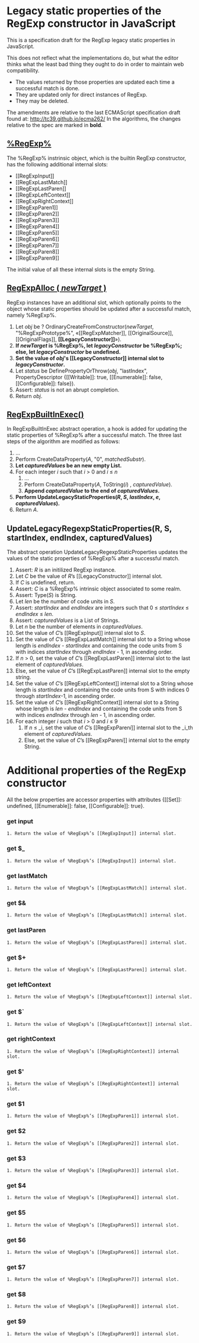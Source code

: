 # Legacy static properties of the RegExp constructor in JavaScript

This is a specification draft for the RegExp legacy static properties in JavaScript.

This does not reflect what the implementations do, but what the editor thinks what the least bad thing they ought to do in order to maintain web compatibility.

* The values returned by those properties are updated each time a successful match is done.
* They are updated only for direct instances of RegExp.
* They may be deleted.


The amendments are relative to the last ECMAScript specification draft found at: http://tc39.github.io/ecma262/
In the algorithms, the changes relative to the spec are marked in **bold**.

## [%RegExp%](http://tc39.github.io/ecma262/#sec-regexp-constructor)

The %RegExp% instrinsic object, which is the builtin RegExp constructor, has the following additional internal slots:

* [[RegExpInput]]
* [[RegExpLastMatch]]
* [[RegExpLastParen]]
* [[RegExpLeftContext]]
* [[RegExpRightContext]]
* [[RegExpParen1]]
* [[RegExpParen2]]
* [[RegExpParen3]]
* [[RegExpParen4]]
* [[RegExpParen5]]
* [[RegExpParen6]]
* [[RegExpParen7]]
* [[RegExpParen8]]
* [[RegExpParen9]]

The initial value of all these internal slots is the empty String.


## [RegExpAlloc ( _newTarget_ )](http://tc39.github.io/ecma262/#sec-regexpalloc)

RegExp instances have an additional slot, which optionally points to the object whose static properties should be updated after a successful match, namely %RegExp%.

1. Let _obj_ be ? OrdinaryCreateFromConstructor(_newTarget_, "%RegExpPrototype%", «[[RegExpMatcher]], [[OriginalSource]], [[OriginalFlags]], **[[LegacyConstructor]]**»).
1. **If _newTarget_ is %RegExp%, let _legacyConstructor_ be %RegExp%; else, let _legacyConstructor_ be __undefined__.**
1. **Set the value of _obj_'s [[LegacyConstructor]] internal slot to _legacyConstructor_.**
2. Let _status_ be DefinePropertyOrThrow(_obj_, "lastIndex", PropertyDescriptor {[[Writable]]: true, [[Enumerable]]: false, [[Configurable]]: false}).
3. Assert: _status_ is not an abrupt completion.
4. Return _obj_.


## [RegExpBuiltInExec()](http://tc39.github.io/ecma262/#sec-regexpbuiltinexec)

In RegExpBuiltInExec abstract operation, a hook is added for updating the static properties of %RegExp% after a successful match. The three last steps of the algorithm are modified as follows:

1. ...
1. Perform CreateDataProperty(_A_, "0", _matchedSubstr_).
1. **Let _capturedValues_ be an new empty List.**
1. For each integer _i_ such that _i_ > 0 and _i_ ≤ _n_
    1. ...
    1. Perform CreateDataProperty(_A_, ToString(_i_) , _capturedValue_).
    1. **Append _capturedValue_ to the end of _capturedValues_.** 
1. **Perform UpdateLegacyStaticProperties(_R_, _S_, _lastIndex_, _e_, _capturedValues_).**
1. Return _A_.



## UpdateLegacyRegexpStaticProperties(R, S, startIndex, endIndex, capturedValues)

The abstract operation UpdateLegacyRegexpStaticProperties updates the values of the static properties of %RegExp% after a successful match.

1. Assert: _R_ is an initilized RegExp instance.
2. Let _C_ be the value of _R_’s [[LegacyConstructor]] internal slot.
1. If _C_ is undefined, return.
1. Assert: _C_ is a %RegExp% intrinsic object associated to some realm.
2. Assert: Type(_S_) is String.
3. Let _len_ be the number of code units in _S_.
4. Assert: _startIndex_ and _endIndex_ are integers such that 0 ≤ _startIndex_ ≤ _endIndex_ ≤ _len_.
5. Assert: _capturedValues_ is a List of Strings.
6. Let _n_ be the number of elements in _capturedValues_.
1. Set the value of _C_’s [[RegExpInput]] internal slot to _S_.
1. Set the value of _C_’s [[RegExpLastMatch]] internal slot to a String whose length is _endIndex_ - _startIndex_ and containing the code units from S with indices _startIndex_ through _endIndex_ - 1, in ascending order.
1. If _n_ > 0, set the value of _C_’s [[RegExpLastParen]] internal slot to the last element of _capturedValues_.
1. Else, set the value of _C_’s [[RegExpLastParen]] internal slot to the empty string.
1. Set the value of _C_’s [[RegExpLeftContext]] internal slot to a String whose length is _startIndex_ and containing the code units from S with indices 0 through _startIndex_-1, in ascending order.
1. Set the value of _C_’s [[RegExpRightContext]] internal slot to a String whose length is _len_ - _endIndex_ and containing the code units from S with indices _endIndex_ through _len_ - 1, in ascending order.
1. For each integer _i_ such that _i_ > 0 and _i_ ≤ 9
    1. If _n_ ≤ _i, set the value of _C_’s [[RegExpParen<i>i</i>]] internal slot to the _i_th element of _capturedValues_.
    1. Else, set the value of _C_’s [[RegExpParen<i>i</i>]] internal slot to the empty String.
    
Additional properties of the RegExp constructor
================================================

All the below properties are accessor properties with attributes {[[Set]]: undefined, [[Enumerable]]: false, [[Configurable]]: true}.

### get input

    1. Return the value of %RegExp%’s [[RegExpInput]] internal slot.

### get $_

    1. Return the value of %RegExp%’s [[RegExpInput]] internal slot.

### get lastMatch

    1. Return the value of %RegExp%’s [[RegExpLastMatch]] internal slot.

### get $&

    1. Return the value of %RegExp%’s [[RegExpLastMatch]] internal slot.

### get lastParen

    1. Return the value of %RegExp%’s [[RegExpLastParen]] internal slot.

### get $+

    1. Return the value of %RegExp%’s [[RegExpLastParen]] internal slot.

### get leftContext

    1. Return the value of %RegExp%’s [[RegExpLeftContext]] internal slot.

### get $`

    1. Return the value of %RegExp%’s [[RegExpLeftContext]] internal slot.

### get rightContext

    1. Return the value of %RegExp%’s [[RegExpRightContext]] internal slot.

### get $'

    1. Return the value of %RegExp%’s [[RegExpRightContext]] internal slot.

### get $1

    1. Return the value of %RegExp%’s [[RegExpParen1]] internal slot.

### get $2

    1. Return the value of %RegExp%’s [[RegExpParen2]] internal slot.

### get $3

    1. Return the value of %RegExp%’s [[RegExpParen3]] internal slot.

### get $4

    1. Return the value of %RegExp%’s [[RegExpParen4]] internal slot.

### get $5

    1. Return the value of %RegExp%’s [[RegExpParen5]] internal slot.

### get $6

    1. Return the value of %RegExp%’s [[RegExpParen6]] internal slot.

### get $7

    1. Return the value of %RegExp%’s [[RegExpParen7]] internal slot.

### get $8

    1. Return the value of %RegExp%’s [[RegExpParen8]] internal slot.

### get $9

    1. Return the value of %RegExp%’s [[RegExpParen9]] internal slot.

